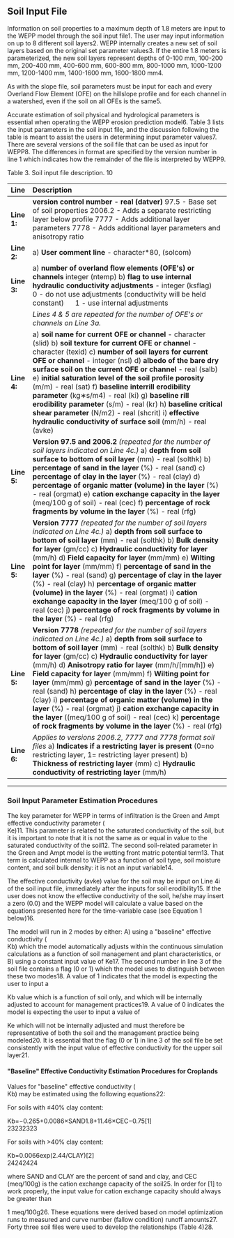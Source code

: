 ## **Soil Input File**

Information on soil properties to a maximum depth of 1.8 meters are input to the WEPP model through the soil input file1. The user may input information on up to 8 different soil layers2. WEPP internally creates a new set of soil layers based on the original set parameter values3. If the entire 1.8 meters is parameterized, the new soil layers represent depths of 0-100 mm, 100-200 mm, 200-400 mm, 400-600 mm, 600-800 mm, 800-1000 mm, 1000-1200 mm, 1200-1400 mm, 1400-1600 mm, 1600-1800 mm4.

As with the slope file, soil parameters must be input for each and every Overland Flow Element (OFE) on the hillslope profile and for each channel in a watershed, even if the soil on all OFEs is the same5.

Accurate estimation of soil physical and hydrological parameters is essential when operating the WEPP erosion prediction model6. Table 3 lists the input parameters in the soil input file, and the discussion following the table is meant to assist the users in determining input parameter values7. There are several versions of the soil file that can be used as input for WEPP8. The differences in format are specified by the version number in line 1 which indicates how the remainder of the file is interpreted by WEPP9.

Table 3\. Soil input file description. 10

| Line | Description |
| :---- | :---- |
| **Line 1:** | **version control number \- real (datver)** 97.5 \- Base set of soil properties 2006.2 \- Adds a separate restricting layer below profile 7777 \- Adds additional layer parameters 7778 \- Adds additional layer parameters and anisotropy ratio |
| **Line 2:** | a) **User comment line** \- character\*80, (solcom) |
| **Line 3:** | a) **number of overland flow elements (OFE's) or channels** integer (ntemp) b) **flag to use internal hydraulic conductivity adjustments** \- integer (ksflag)      0 \- do not use adjustments (conductivity will be held constant)      1 \- use internal adjustments |
|  | *Lines 4 & 5 are repeated for the number of OFE's or channels on Line 3a.* |
| **Line 4:** | a) **soil name for current OFE or channel** \- character (slid) b) **soil texture for current OFE or channel** \- character (texid) c) **number of soil layers for current OFE or channel** \- integer (nsl) d) **albedo of the bare dry surface soil on the current OFE or channel** \- real (salb) e) **initial saturation level of the soil profile porosity** (m/m) \- real (sat) f) **baseline interrill erodibility parameter** (kg∗s/m4) \- real (ki) g) **baseline rill erodibility parameter** (s/m) \- real (kr) h) **baseline critical shear parameter** (N/m2) \- real (shcrit) i) **effective hydraulic conductivity of surface soil** (mm/h) \- real (avke) |
| **Line 5:** | **Version 97.5 and 2006.2** *(repeated for the number of soil layers indicated on Line 4c.)* a) **depth from soil surface to bottom of soil layer** (mm) \- real (solthk) b) **percentage of sand in the layer** (%) \- real (sand) c) **percentage of clay in the layer** (%) \- real (clay) d) **percentage of organic matter (volume) in the layer** (%) \- real (orgmat) e) **cation exchange capacity in the layer** (meq/100 g of soil) \- real (cec) f) **percentage of rock fragments by volume in the layer** (%) \- real (rfg) |
| **Line 5:** | **Version 7777** *(repeated for the number of soil layers indicated on Line 4c.)* a) **depth from soil surface to bottom of soil layer** (mm) \- real (solthk) b) **Bulk density for layer** (gm/cc) c) **Hydraulic conductivity for layer** (mm/h) d) **Field capacity for layer** (mm/mm) e) **Wilting point for layer** (mm/mm) f) **percentage of sand in the layer** (%) \- real (sand) g) **percentage of clay in the layer** (%) \- real (clay) h) **percentage of organic matter (volume) in the layer** (%) \- real (orgmat) i) **cation exchange capacity in the layer** (meq/100 g of soil) \- real (cec) j) **percentage of rock fragments by volume in the layer** (%) \- real (rfg) |
| **Line 5:** | **Version 7778** *(repeated for the number of soil layers indicated on Line 4c.)* a) **depth from soil surface to bottom of soil layer** (mm) \- real (solthk) b) **Bulk density for layer** (gm/cc) c) **Hydraulic conductivity for layer** (mm/h) d) **Anisotropy ratio for layer** (mm/h/\[mm/h\]) e) **Field capacity for layer** (mm/mm) f) **Wilting point for layer** (mm/mm) g) **percentage of sand in the layer** (%) \- real (sand) h) **percentage of clay in the layer** (%) \- real (clay) i) **percentage of organic matter (volume) in the layer** (%) \- real (orgmat) j) **cation exchange capacity in the layer** ((meq/100 g of soil) \- real (cec) k) **percentage of rock fragments by volume in the layer** (%) \- real (rfg) |
| **Line 6:** | *Applies to versions 2006.2, 7777 and 7778 format soil files* a) **Indicates if a restricting layer is present** (0=no restricting layer, 1= restricting layer present) b) **Thickness of restricting layer** (mm) c) **Hydraulic conductivity of restricting layer** (mm/h) |

---

### **Soil Input Parameter Estimation Procedures**

The key parameter for WEPP in terms of infiltration is the Green and Ampt effective conductivity parameter (  
Ke​)11. This parameter is related to the saturated conductivity of the soil, but it is important to note that it is not the same as or equal in value to the saturated conductivity of the soil12. The second soil-related parameter in the Green and Ampt model is the wetting front matric potential term13. That term is calculated internal to WEPP as a function of soil type, soil moisture content, and soil bulk density: it is not an input variable14.

The effective conductivity (avke) value for the soil may be input on Line 4i of the soil input file, immediately after the inputs for soil erodibility15. If the user does not know the effective conductivity of the soil, he/she may insert a zero (0.0) and the WEPP model will calculate a value based on the equations presented here for the time-variable case (see Equation 1 below)16.

The model will run in 2 modes by either: A) using a "baseline" effective conductivity (  
Kb​) which the model automatically adjusts within the continuous simulation calculations as a function of soil management and plant characteristics, or B) using a constant input value of Ke​17. The second number in line 3 of the soil file contains a flag (0 or 1) which the model uses to distinguish between these two modes18. A value of 1 indicates that the model is expecting the user to input a

Kb​ value which is a function of soil only, and which will be internally adjusted to account for management practices19. A value of 0 indicates the model is expecting the user to input a value of

Ke​ which will not be internally adjusted and must therefore be representative of both the soil and the management practice being modeled20. It is essential that the flag (0 or 1\) in line 3 of the soil file be set consistently with the input value of effective conductivity for the upper soil layer21.

#### **"Baseline" Effective Conductivity Estimation Procedures for Croplands**

Values for "baseline" effective conductivity (  
Kb​) may be estimated using the following equations22:

For soils with ≤40% clay content:

Kb​=−0.265+0.0086×SAND1.8+11.46×CEC−0.75\[1\]  
23232323

For soils with \>40% clay content:

Kb​=0.0066exp(2.44/CLAY)\[2\]  
24242424

where SAND and CLAY are the percent of sand and clay, and CEC  
(meq/100g) is the cation exchange capacity of the soil25. In order for \[1\] to work properly, the input value for cation exchange capacity should always be greater than

1 meq/100g26. These equations were derived based on model optimization runs to measured and curve number (fallow condition) runoff amounts27. Forty three soil files were used to develop the relationships (Table 4\)28.  
